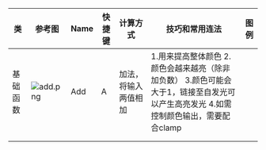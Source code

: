 
|类|参考图|Name|快捷键|计算方式|技巧和常用连法|图例|
|--|-----|-----|-----|-------|-------------|----|
|基础函数|![add.png](https://github.com/FofightFong/All_In_One/blob/master/unreal/MaterialNodeImg/add.png)|Add|A|加法，将输入两值相加|1.用来提高整体颜色      2.颜色会越来越亮（除非加负数）      3.颜色可能会大于1，链接至自发光可以产生高亮发光     4.如需控制颜色输出，需要配合clamp||
||||||||
||||||||


